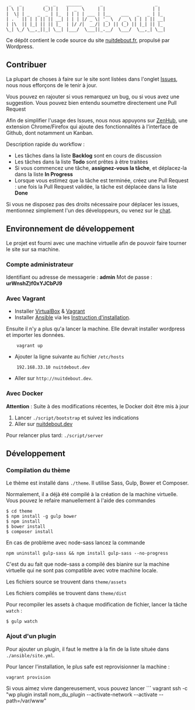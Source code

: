 ```
 _   _         _  _    ______       _                    _
| \ | |       (_)| |   |  _  \     | |                  | |
|  \| | _   _  _ | |_  | | | | ___ | |__    ___   _   _ | |_
| . ` || | | || || __| | | | |/ _ \| '_ \  / _ \ | | | || __|
| |\  || |_| || || |_  | |/ /|  __/| |_) || (_) || |_| || |_
\_| \_/ \__,_||_| \__| |___/  \___||_.__/  \___/  \__,_| \__|
```

Ce dépôt contient le code source du site [nuitdebout.fr](nuitdebout.fr), propulsé par Wordpress.

## Contribuer

La plupart de choses à faire sur le site sont listées dans l'onglet [Issues](https://github.com/nuitdebout/wordpress/issues), nous nous efforçons de le tenir à jour.

Vous pouvez en rajouter si vous remarquez un bug, ou si vous avez une suggestion.
Vous pouvez bien entendu soumettre directement une Pull Request

Afin de simplifier l'usage des Issues, nous nous appuyons sur [ZenHub](https://www.zenhub.io/), une extension Chrome/Firefox qui ajoute des fonctionnalités à l'interface de Github, dont notamment un Kanban.

Description rapide du workflow :

- Les tâches dans la liste **Backlog** sont en cours de discussion
- Les tâches dans la liste **Todo** sont prêtes à être traitées
- Si vous commencez une tâche, **assignez-vous la tâche**, et déplacez-la dans la liste **In Progress**
- Lorsque vous estimez que la tâche est terminée, créez une Pull Request : une fois la Pull Request validée, la tâche est déplacée dans la liste **Done**

Si vous ne disposez pas des droits nécessaire pour déplacer les issues, mentionnez simplement l'un des développeurs, ou venez sur le [chat](https://chat.nuitdebout.fr/channel/dev-nuitdebout.fr).

## Environnement de développement

Le projet est fourni avec une machine virtuelle afin de pouvoir faire tourner le site sur sa machine.

### Compte administrateur

Identifiant ou adresse de messagerie : **admin**
Mot de passe : **urWnshZ)f0xYJCbPJ9**

### Avec Vagrant

- Installer [VirtualBox](https://www.virtualbox.org/) & [Vagrant](https://docs.vagrantup.com/v2/installation/index.html)
- Installer [Ansible](http://ansible.com) via les [Instruction d'installation](http://docs.ansible.com/intro_installation.html#installation).

Ensuite il n'y a plus qu'a lancer la machine. Elle devrait installer wordpress et importer les données.
```
    vagrant up
```

- Ajouter la ligne suivante au fichier `/etc/hosts`

```
    192.168.33.10 nuitdebout.dev
```

- Aller sur `http://nuitdebout.dev`.


### Avec Docker

**Attention** : Suite à des modifications récentes, le Docker doit être mis à jour

1. Lancer `./script/bootstrap` et suivez les indications
1. Aller sur [nuitdebout.dev](http://nuitdebout.dev)

Pour relancer plus tard: `./script/server`

## Développement

### Compilation du thème

Le thème est installé dans `./theme`. Il utilise Sass, Gulp, Bower et Composer.

Normalement, il a déjà été compilé à la création de la machine virtuelle. Vous pouvez le refaire manuellement à l'aide des commandes

```
$ cd theme
$ npm install -g gulp bower
$ npm install
$ bower install
$ composer install
```

En cas de problème avec node-sass lancez la commande
```
npm uninstall gulp-sass && npm install gulp-sass --no-progress
```
C'est du au fait que node-sass a compilé des bianire sur la machine virtuelle qui ne sont pas compatible avec votre machine locale.


Les fichiers source se trouvent dans `theme/assets`

Les fichiers compilés se trouvent dans `theme/dist`

Pour recompiler les assets à chaque modification de fichier, lancer la tâche `watch` :

```
$ gulp watch
```

### Ajout d'un plugin

Pour ajouter un plugin, il faut le mettre à la fin de la liste située dans `./ansible/site.yml`.

Pour lancer l'installation, le plus safe est reprovisionner la machine :
```
vagrant provision
```

Si vous aimez vivre dangereusement, vous pouvez lancer
``̀`
vagrant ssh -c "wp plugin install nom_du_plugin --activate-network --activate --path=/var/www"
```
